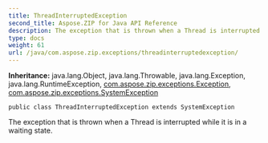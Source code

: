 ```yaml
---
title: ThreadInterruptedException
second_title: Aspose.ZIP for Java API Reference
description: The exception that is thrown when a Thread is interrupted while it is in a waiting state.
type: docs
weight: 61
url: /java/com.aspose.zip.exceptions/threadinterruptedexception/
---
```


**Inheritance:**
java.lang.Object, java.lang.Throwable, java.lang.Exception, java.lang.RuntimeException, [com.aspose.zip.exceptions.Exception](../../com.aspose.zip.exceptions/exception), [com.aspose.zip.exceptions.SystemException](../../com.aspose.zip.exceptions/systemexception)
```
public class ThreadInterruptedException extends SystemException
```

The exception that is thrown when a Thread is interrupted while it is in a waiting state.
